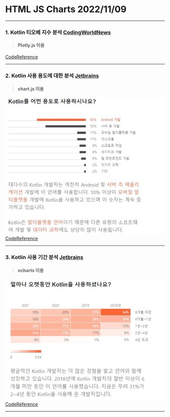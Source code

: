# HTML JS Charts 2022/11/09
---
### 1. Kotlin 티오베 지수 분석 [CodingWorldNews](https://www.codingworldnews.com/news/articleList.html?sc_area=A&view_type=sm&sc_word=%EC%BD%94%ED%8B%80%EB%A6%B0+pypl/)    
> #### Plotly.js 이용
[CodeReference](https://www.w3schools.com/js/js_graphics_plotly.asp)    

---
### 2. Kotlin 사용 용도에 대한 분석 [Jetbrains](https://www.jetbrains.com/ko-kr/lp/devecosystem-2021/kotlin/)    
> #### chart.js 이용    
<img src="https://github.com/SnowScapes/KSGame/blob/main/1109/imgs/kotlin1.JPG?raw=true"></img><br/> 
[CodeReference](https://www.w3schools.com/js/js_graphics_chartjs.asp/)    

---
### 3. Kotlin 사용 기간 분석 [Jetbrains](https://www.jetbrains.com/ko-kr/lp/devecosystem-2021/kotlin/)    
> #### echarts 이용
<img src="https://github.com/SnowScapes/KSGame/blob/main/1109/imgs/kotlin2.JPG?raw=true"></img><br/> 
[CodeReference](https://echarts.apache.org/examples/en/editor.html?c=pie-simple&lang=js/)    

---
